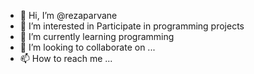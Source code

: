 - 👋 Hi, I’m @rezaparvane
- 👀 I’m interested in Participate in programming projects
- 🌱 I’m currently learning programming
- 💞️ I’m looking to collaborate on ...
- 📫 How to reach me ...

<!---
rezaparvane/rezaparvane is a ✨ special ✨ repository because its `README.md` (this file) appears on your GitHub profile.
You can click the Preview link to take a look at your changes.
--->

